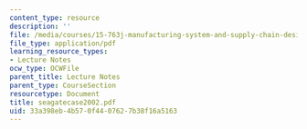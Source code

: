 ```yaml
---
content_type: resource
description: ''
file: /media/courses/15-763j-manufacturing-system-and-supply-chain-design-spring-2005/33a398eb4b570f4407627b38f16a5163_seagatecase2002.pdf
file_type: application/pdf
learning_resource_types:
- Lecture Notes
ocw_type: OCWFile
parent_title: Lecture Notes
parent_type: CourseSection
resourcetype: Document
title: seagatecase2002.pdf
uid: 33a398eb-4b57-0f44-0762-7b38f16a5163
---
```

